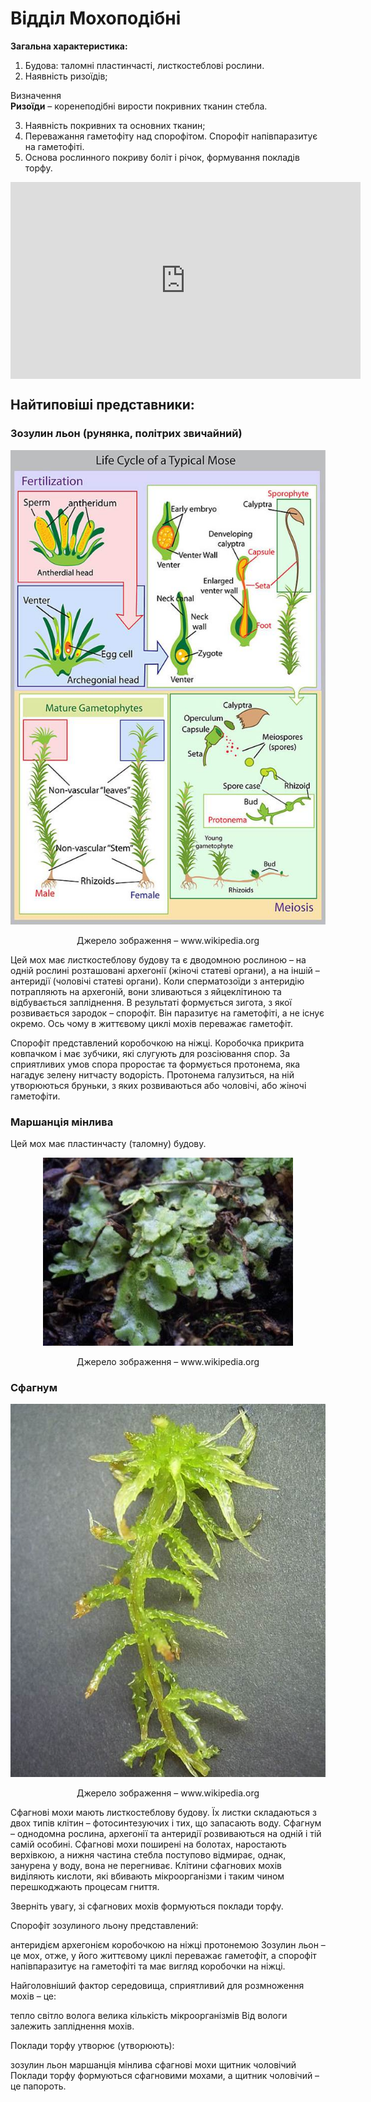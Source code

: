 # Відділ Мохоподібні

**Загальна характеристика:**
<ol>
<li>Будова: таломні пластинчасті, листкостеблові рослини.</li>
<li>Наявність ризоїдів;</li>
</ol>

<div class="eoz-wrap">
<span class="eoz">Визначення</span>
<div class="eoz-text">
<b>Ризоїди</b> – коренеподібні вирости покривних тканин стебла.
</div>
</div>

<ol start="3">
<li>Наявність покривних та основних тканин;</li>
<li><span class="p1">Переважання гаметофіту над спорофітом.</span> Спорофіт напівпаразитує на гаметофіті.</li>
<li>Основа рослинного покриву боліт і річок, формування покладів <span class="p1">торфу</span>.</li>
</ol>

<div class="fluidMedia">
<iframe align="center" width="560" height="315" src="https://www.youtube.com/embed/CDz2biuFETI" frameborder="0" allowfullscreen></iframe>
</div>
<div class="popup">
</div>

## Найтиповіші представники:

### Зозулин льон (рунянка, полiтрих звичайний)
<div align="center">
<img src="pic1.jpg">
<p>Джерело зображення – <span class="p1">www.wikipedia.org</span></p>
</div>

Цей мох має листкостеблову будову та є дводомною рослиною – на одній рослині розташовані архегонії (жіночі статеві органи), а на іншій – антеридії (чоловічі статеві органи). Коли сперматозоїди з антеридію потрапляють на архегоній, вони зливаються з яйцеклітиною та відбувається запліднення. В результаті формується зигота, з якої розвивається зародок – спорофіт. Він паразитує на гаметофіті, а не існує окремо. Ось чому в життєвому циклі мохів переважає гаметофіт.
    
Спорофіт представлений коробочкою на ніжці. Коробочка прикрита ковпачком і має зубчики, які слугують для розсіювання спор. За сприятливих умов спора проростає та формується протонема, яка нагадує зелену нитчасту водорість. Протонема галузиться, на ній утворюються бруньки, з яких розвиваються або чоловічі, або жіночі гаметофіти.

### Маршанція мінлива

Цей мох має пластинчасту (таломну) будову.

<div align="center">
<img src="pic2.jpg">
<p>Джерело зображення – <span class="p1">www.wikipedia.org</span></p>
</div>

### Сфагнум

<div align="center">
<img src="pic3.jpg">
<p>Джерело зображення – <span class="p1">www.wikipedia.org</span></p>
</div>

Сфагнові мохи мають листкостеблову будову. Їх листки складаються з двох типів клітин – фотосинтезуючих і тих, що запасають воду. Сфагнум – однодомна рослина, архегонії та антеридії розвиваються на одній і тій самій особині. Сфагнові мохи поширені на болотах, наростають верхівкою, а нижня частина стебла поступово відмирає, однак, занурена у воду, вона не перегниває. Клітини сфагнових мохів виділяють кислоти, які вбивають мікроорганізми і таким чином перешкоджають процесам гниття.

Зверніть увагу, зі сфагнових мохів формуються поклади  <span class="p1">торфу</span>.

<quiz>
<question>
<p>Спорофіт зозулиного льону представлений:</p>
<answer>антеридієм</answer>
<answer>архегонієм</answer>
<answer correct>коробочкою на ніжці</answer>
<answer>протонемою</answer>
<explanation>Зозулин льон – це мох, отже, у його життєвому циклі переважає гаметофіт, а спорофіт напівпаразитує на гаметофіті та має вигляд коробочки на ніжці.</explanation>
</question>

<question>
<p>Найголовніший фактор середовища, сприятливий для розмноження мохів – це:</p>
<answer>тепло</answer>
<answer>світло</answer>
<answer correct>волога</answer>
<answer>велика кількість мікроорганізмів</answer>
<explanation>Від вологи залежить запліднення мохів.</explanation>
</question>

<question>
<p>Поклади торфу утворює (утворюють):</p>
<answer>зозулин льон</answer>
<answer>маршанція мінлива</answer>
<answer correct>сфагнові мохи</answer>
<answer>щитник чоловічий</answer>
<explanation>Поклади торфу формуються сфагновими мохами, а щитник чоловічий – це папороть.</explanation>
</question>
</quiz>
